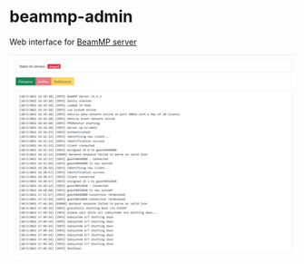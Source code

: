 # beammp-admin
Web interface for [BeamMP server](https://github.com/BeamMP/BeamMP-Server)

![Screenshot](doc/beammp%20admin%20screenshot.PNG "Screenshot")